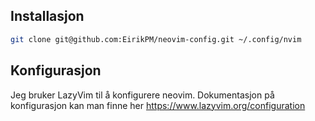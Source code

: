 ## Installasjon
```zsh
git clone git@github.com:EirikPM/neovim-config.git ~/.config/nvim
```

## Konfigurasjon
Jeg bruker LazyVim til å konfigurere neovim. Dokumentasjon på konfigurasjon kan man finne her https://www.lazyvim.org/configuration 
